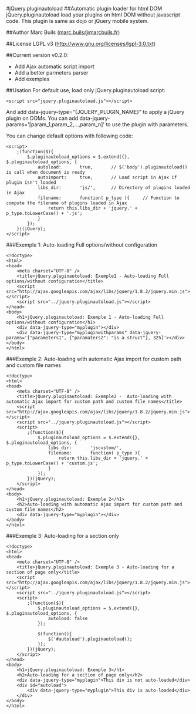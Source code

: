 #jQuery.pluginautoload
##Automatic plugin loader for html DOM
jQuery.pluginautoload load your plugins on html DOM without javascript code.
This plugin is same as dojo or jQuery mobile system.

##Author
Marc Buils (marc.buils@marcbuils.fr)

##License
LGPL v3 (http://www.gnu.org/licenses/lgpl-3.0.txt)

##Current version
v0.2.0: 
 * Add Ajax automatic script import 
 * Add a better parmeters parser
 * Add exemples

##Usation
For default use, load only jQuery.pluginautoload script:
```
<script src="jquery.pluginautoload.js"></script>
```
And add data-jquery-type="{JQUERY_PLUGIN_NAME}" to apply a jQuery plugin on DOMs.
You can add data-jquery-params='[param_1,param_2,...,param_n]' to use the plugin with parameters.

You can change default options with following code:
```
<script>
	;(function($){
		$.pluginautoload_options = $.extend({}, $.pluginautoload_options, {
			autoload:		true,		// $('body').pluginautoload() is call when document is ready
			autoimport:		true,		// Load script in Ajax if plugin isn't loaded
			libs_dir:		'js/',		// Directory of plugins loaded in Ajax
			filename: 		function( p_type ){		// Function to compute the filename of plugins loaded in Ajax
				return this.libs_dir + 'jquery.' + p_type.toLowerCase() + '.js';
			}
		});
	})(jQuery);
</script>
```

###Exemple 1: Auto-loading Full options/without configuration
```
<!doctype>
<html>
<head>
	<meta charset="UTF-8" />
	<title>jQuery.pluginautoload: Exemple1 - Auto-loading Full options/without configuration</title>
	<script src="http://ajax.googleapis.com/ajax/libs/jquery/1.8.2/jquery.min.js"></script>
	<script src="../jquery.pluginautoload.js"></script>
</head>
<body>
	<h1>jQuery.pluginautoload: Exemple 1 - Auto-loading Full options/without configuration</h1>
	<div data-jquery-type="myplugin"></div>
	<div data-jquery-type="mypluginwithparams" data-jquery-params='["parameters1", {"paramaters2": "is a struct"}, 325]'></div>
</body>
</html>
```  

###Exemple 2: Auto-loading with automatic Ajax import for custom path and custom file names
```
<!doctype>
<html>
<head>
	<meta charset="UTF-8" />
	<title>jQuery.pluginautoload: Exemple2 -  Auto-loading with automatic Ajax import for custom path and custom file names</title>
	<script src="http://ajax.googleapis.com/ajax/libs/jquery/1.8.2/jquery.min.js"></script>
	<script src="../jquery.pluginautoload.js"></script>
	<script>
		;(function($){
			$.pluginautoload_options = $.extend({}, $.pluginautoload_options, {
				libs_dir:		'jscustom/',
				filename: 		function( p_type ){
					return this.libs_dir + 'jquery.' + p_type.toLowerCase() + 'custom.js';
				}
			});
		})(jQuery);
	</script>
</head>
<body>
	<h1>jQuery.pluginautoload: Exemple 2</h1>
	<h2>Auto-loading with automatic Ajax import for custom path and custom file names</h2>
	<div data-jquery-type="myplugin"></div>
</body>
</html>
```

###Exemple 3: Auto-loading for a section only
```
<!doctype>
<html>
<head>
	<meta charset="UTF-8" />
	<title>jQuery.pluginautoload: Exemple 3 - Auto-loading for a section of page only</title>
	<script src="http://ajax.googleapis.com/ajax/libs/jquery/1.8.2/jquery.min.js"></script>
	<script src="../jquery.pluginautoload.js"></script>
	<script>
		;(function($){
			$.pluginautoload_options = $.extend({}, $.pluginautoload_options, {
				autoload: false
			});
			
			$(function(){
				$('#autoload').pluginautoload();
			});
		})(jQuery);
	</script>
</head>
<body>
	<h1>jQuery.pluginautoload: Exemple 3</h1>
	<h2>Auto-loading for a section of page only</h2>
	<div data-jquery-type="myplugin">This div is not auto-loaded</div>
	<div id="autoload">
		<div data-jquery-type="myplugin">This div is auto-loaded</div>
	</div>
</body>
</html>
```
